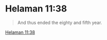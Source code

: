 # Helaman 11:38

> And thus ended the eighty and fifth year.

[Helaman 11:38](https://www.churchofjesuschrist.org/study/scriptures/bofm/hel/11?lang=eng&id=p38#p38)


